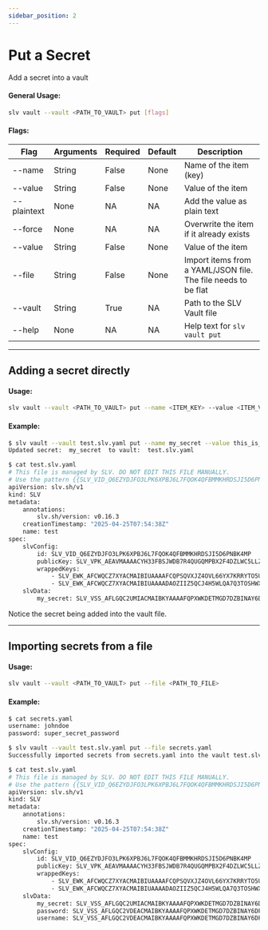 ```yaml
---
sidebar_position: 2
---
```


# Put a Secret
Add a secret into a vault
#### General Usage:
```bash
slv vault --vault <PATH_TO_VAULT> put [flags]
```
#### Flags:
| Flag | Arguments | Required | Default | Description |
| -- | -- | -- | -- | -- |
| --name | String | False | None | Name of the item (key) |
| --value | String | False | None | Value of the item |
| --plaintext | None | NA | NA | Add the value as plain text |
| --force | None | NA | NA | Overwrite the item if it already exists |
| --value | String | False | None | Value of the item |
| --file | String | False | None | Import items from a YAML/JSON file. The file needs to be flat |
| --vault | String | True | NA | Path to the SLV Vault file |
| --help | None | NA | NA | Help text for `slv vault put` |

---

## Adding a secret directly
#### Usage:
```bash
slv vault --vault <PATH_TO_VAULT> put --name <ITEM_KEY> --value <ITEM_VALUE>
```
#### Example:
```bash
$ slv vault --vault test.slv.yaml put --name my_secret --value this_is_super_sensitive
Updated secret:  my_secret  to vault:  test.slv.yaml

$ cat test.slv.yaml 
# This file is managed by SLV. DO NOT EDIT THIS FILE MANUALLY.
# Use the pattern {{SLV_VID_Q6EZYDJFO3LPK6XPBJ6L7FQOK4QFBMMKHRDSJI5D6PNBK4MP.YOUR_SECRET_NAME}} as placeholder to reference data from this vault into files
apiVersion: slv.sh/v1
kind: SLV
metadata:
    annotations:
        slv.sh/version: v0.16.3
    creationTimestamp: "2025-04-25T07:54:38Z"
    name: test
spec:
    slvConfig:
        id: SLV_VID_Q6EZYDJFO3LPK6XPBJ6L7FQOK4QFBMMKHRDSJI5D6PNBK4MP
        publicKey: SLV_VPK_AEAVMAAAACYH33FBSJWDB7R4QUGQMPBX2F4DZLWC5LLZIAWSA7EQPDEYEP7A6
        wrappedKeys:
            - SLV_EWK_AFCWQCZ7XYACMAIBIUAAAAFCQPSQVXJZ4OVL66YX7KRRYTO5ULQ3G2FKU23VXJUW3HSFRGTANQAABR2XFCCCLCW3CPQEXQ7T3NBLE7EL3IMI3D27DDRALFTYHJ4V6MK253HXHI2ZPNWV7HFI7LAPOWJI6Q6I2Q6BLI76UWYB5GDQBDE32FII4HFSUDNL6ZEJ5E75CUCXJYMOTWUTDJ4UGOTLREHVTTHMQZ3OIECEWN6Q6YQMVOPJS4DLHOAEUG4C2VVLCIMEI2Q44ALURPV7OFVTE4VI2CGSLEEWYR6SOAGKJTJM7SXTG324JYST4BPPWQSA2EET5M
            - SLV_EWK_AFCWQCZ7XYACMAIBIUAAAADAOZIIZ5QCJ4H5WLQA7Q3TOSHWXFITDK6YN7E4MBRHJBZOAKT4JAAAAG37T6TGUHZVVMV2YW6TJW3JVWATNS4JKWNUIAZHRR4VYJ2UUD2MKN4YSSRV5KG4PXQPOENULVHIGHQB7UPABKLPMOABEKSPUFXAY2WHGJW7Q5V34656FIWTSTGK3GN7SRPDVIZ3MVZ5FESSAROJIT6IN3A2QV5G4MD6YR57LTAGQINUENOJNCEZY36WBJKDKHIAWU7LCS3JGRHYBCRAP4W2AYPB46OWLKQY4ZGAMDGQHAJDOKFARI6PCNBMGI
    slvData:
        my_secret: SLV_VSS_AFLGQC2UMIACMAIBKYAAAAFQPXWKDETMGD7DZBINAY6DPULYHSXMF2WXSQBNEB6JA6GJQI76B4AABLTNSXCAHOYE3V2QAVW5IMTWYD4Z5WSHPYDV3RGWPKFV7AIWUFLCXPBE55T7I4ILMTPLRDTKYDRH7RPPLH3WAKHHFRABZU7X6RB6D4UYJRLR2E2ECTOJPKZ42T3FZB3DWFLUAEUOS3CWTHFHTNRE4D6HTNHBYDUENWP3EMKFC5P3NQ
```
Notice the secret being added into the vault file.

---

## Importing secrets from a file
#### Usage:
```bash
slv vault --vault <PATH_TO_VAULT> put --file <PATH_TO_FILE>
```

#### Example:
```bash
$ cat secrets.yaml 
username: johndoe
password: super_secret_password

$ slv vault --vault test.slv.yaml put --file secrets.yaml 
Successfully imported secrets from secrets.yaml into the vault test.slv.yaml

$ cat test.slv.yaml 
# This file is managed by SLV. DO NOT EDIT THIS FILE MANUALLY.
# Use the pattern {{SLV_VID_Q6EZYDJFO3LPK6XPBJ6L7FQOK4QFBMMKHRDSJI5D6PNBK4MP.YOUR_SECRET_NAME}} as placeholder to reference data from this vault into files
apiVersion: slv.sh/v1
kind: SLV
metadata:
    annotations:
        slv.sh/version: v0.16.3
    creationTimestamp: "2025-04-25T07:54:38Z"
    name: test
spec:
    slvConfig:
        id: SLV_VID_Q6EZYDJFO3LPK6XPBJ6L7FQOK4QFBMMKHRDSJI5D6PNBK4MP
        publicKey: SLV_VPK_AEAVMAAAACYH33FBSJWDB7R4QUGQMPBX2F4DZLWC5LLZIAWSA7EQPDEYEP7A6
        wrappedKeys:
            - SLV_EWK_AFCWQCZ7XYACMAIBIUAAAAFCQPSQVXJZ4OVL66YX7KRRYTO5ULQ3G2FKU23VXJUW3HSFRGTANQAABR2XFCCCLCW3CPQEXQ7T3NBLE7EL3IMI3D27DDRALFTYHJ4V6MK253HXHI2ZPNWV7HFI7LAPOWJI6Q6I2Q6BLI76UWYB5GDQBDE32FII4HFSUDNL6ZEJ5E75CUCXJYMOTWUTDJ4UGOTLREHVTTHMQZ3OIECEWN6Q6YQMVOPJS4DLHOAEUG4C2VVLCIMEI2Q44ALURPV7OFVTE4VI2CGSLEEWYR6SOAGKJTJM7SXTG324JYST4BPPWQSA2EET5M
            - SLV_EWK_AFCWQCZ7XYACMAIBIUAAAADAOZIIZ5QCJ4H5WLQA7Q3TOSHWXFITDK6YN7E4MBRHJBZOAKT4JAAAAG37T6TGUHZVVMV2YW6TJW3JVWATNS4JKWNUIAZHRR4VYJ2UUD2MKN4YSSRV5KG4PXQPOENULVHIGHQB7UPABKLPMOABEKSPUFXAY2WHGJW7Q5V34656FIWTSTGK3GN7SRPDVIZ3MVZ5FESSAROJIT6IN3A2QV5G4MD6YR57LTAGQINUENOJNCEZY36WBJKDKHIAWU7LCS3JGRHYBCRAP4W2AYPB46OWLKQY4ZGAMDGQHAJDOKFARI6PCNBMGI
    slvData:
        my_secret: SLV_VSS_AFLGQC2UMIACMAIBKYAAAAFQPXWKDETMGD7DZBINAY6DPULYHSXMF2WXSQBNEB6JA6GJQI76B4AABLTNSXCAHOYE3V2QAVW5IMTWYD4Z5WSHPYDV3RGWPKFV7AIWUFLCXPBE55T7I4ILMTPLRDTKYDRH7RPPLH3WAKHHFRABZU7X6RB6D4UYJRLR2E2ECTOJPKZ42T3FZB3DWFLUAEUOS3CWTHFHTNRE4D6HTNHBYDUENWP3EMKFC5P3NQ
        password: SLV_VSS_AFLGQC2VDEACMAIBKYAAAAFQPXWKDETMGD7DZBINAY6DPULYHSXMF2WXSQBNEB6JA6GJQI76B4AABSJBUHNYKE7ZVGJNO7RYOU5QWZSDL6HHI5FRDLL7X4NNCXNXXGAY6DPZQXAI22MEHKVETI52QMGSXR7H4LPUVDLIAOIBJMCVLTUSJLIHUFUWYM74YGX74M5XY2RZZO4YJPC2WMKTAG5NVPLCJO3T6OISM66UGWCJNJVPKUCDR5Q
        username: SLV_VSS_AFLGQC2VDEACMAIBKYAAAAFQPXWKDETMGD7DZBINAY6DPULYHSXMF2WXSQBNEB6JA6GJQI76B4AABSJBUHNYKE7ZVGJNO7RYOU5QWZSDL6HHI5FRDLL7X4NNCXNXXGAYGG5V7TC5BALTGYZAKVZDDHDMPKIL2QLOTPSNGJABTB64AP33Z6ZX5VIND67BFLP2WZKIENPAC5FB6LIRSIGGJZJLFJ2L47IP
```
